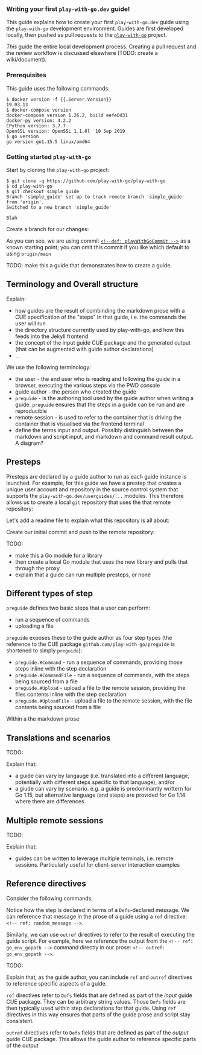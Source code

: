 ### Writing your first `play-with-go.dev` guide!

This guide explains how to create your first `play-with-go.dev` guide using the `play-with-go` development environment.
Guides are first developed locally, then pushed as pull requests to the
[`play-with-go`](https://github.com/play-with-go/play-with-go) project.

_This_ guide the entire local development process.  Creating a pull request and the review workflow is discussed
elsewhere (TODO: create a wiki/document).

### Prerequisites

This guide uses the following commands:

<pre><code>$ docker version -f &#123;&#123;.Server.Version&#125;&#125;
19.03.13
$ docker-compose version
docker-compose version 1.26.2, build eefe0d31
docker-py version: 4.2.2
CPython version: 3.7.7
OpenSSL version: OpenSSL 1.1.0l  10 Sep 2019
$ go version
go version go1.15.5 linux/amd64
</code></pre>

### Getting started `play-with-go`

Start by cloning the `play-with-go` project:

<pre><code>$ git clone -q https://github.com/play-with-go/play-with-go
$ cd play-with-go
$ git checkout simple_guide
Branch &#39;simple_guide&#39; set up to track remote branch &#39;simple_guide&#39; from &#39;origin&#39;.
Switched to a new branch &#39;simple_guide&#39;
</code></pre>

<pre><code>Blah
</code></pre>

Create a branch for our changes:

As you can see, we are using commit [`<!--def: playWithGoCommit -->`](https://github.com/play-with-go/play-with-go/tree/simple_guide)
as a known starting point; you can omit this commit if you like which default to using `origin/main`

TODO: make this a guide that demonstrates how to create a guide.

## Terminology and Overall structure

Explain:

* how guides are the result of combinding the markdown prose with a CUE specification of the "steps" in that guide, i.e.
  the commands the user will run
* the directory structure currently used by play-with-go, and how this feeds into the Jekyll frontend
* the concept of the input guide CUE package and the generated output (that can be augmented with guide author
  declarations)
* ...

We use the following terminology:

* the user - the end user who is reading and following the guide in a browser, executing the various steps via the PWD
  console
* guide author - the person who created the guide
* `preguide` - is the authoring tool used by the guide author when writing a guide. `preguide` ensures that the steps in
  a guide can be run and are reproducible
* remote session - is used to refer to the container that is driving the container that is visualised via the frontend
  terminal
* define the terms input and output. Possibly distinguish between the markdown and script input, and markdown and
  command result output. A diagram?

## Presteps

Presteps are declared by a guide author to run as each guide instance is launched. For example, for this guide we have a
prestep that creates a unique user account and repository in the source control system that supports the
`play-with-go.dev/userguides/...` modules. This therefore allows us to create a local `git` repository that uses the
that remote repository:

<!-- step: create_local_repo -->

Let's add a readme file to explain what this repository is all about:

<!-- step: add_readme -->

Create our initial commit and push to the remote repository:

<!-- step: create_initial_commit -->


TODO:

* make this a Go module for a library
* then create a local Go module that uses the new library and pulls that through the proxy
* explain that a guide can run multiple presteps, or none

## Different types of step

`preguide` defines two basic steps that a user can perform:

* run a sequence of commands
* uploading a file

`preguide` exposes these to the guide author as four step types (the reference to the CUE package
`github.com/play-with-go/preguide` is shortened to simply `preguide`):

* `preguide.#Command` - run a sequence of commands, providing those steps inline with the step declaration
* `preguide.#CommandFile` - run a sequence of commands, with the steps being sourced from a file
* `preguide.#Upload` - upload a file to the remote session, providing the files contents inline with the step declaration
* `preguide.#UploadFile` - upload a file to the remote session, with the file contents being sourced from a file

Within a the markdown prose

## Translations and scenarios

TODO:

Explain that:

* a guide can vary by langauge (i.e. translated into a different language, potentially with different steps specific to
  that language), and/or
* a giude can vary by scenario. e.g. a guide is predominantly writtern for Go 1.15, but alternative language (and steps)
  are provided for Go 1.14 where there are differences


## Multiple remote sessions

TODO:

Explain that:

* guides can be written to leverage multiple terminals, i.e. remote sessions. Particularly useful for client-server
  interaction examples

## Reference directives

Consider the following commands:

<!-- step: random_commands -->

Notice how the step is declared in terms of a `Defs`-declared message. We can reference that message in the prose of a
guide using a `ref` directive: `<!-- ref: random_message -->`.

Similarly, we can use `outref` directives to refer to the result of executing the guide script. For example, here we
reference the output from the `<!-- ref: go_env_gopath -->` command directly in our prose: `<!-- outref: go_env_gopath
-->`.

TODO:

Explain that, as the guide author, you can include `ref` and `outref` directives to reference specific aspects of a
guide.

`ref` directives refer to `Defs` fields that are defined as part of the _input_ guide CUE package. They can be
arbitrary string values. Those `Defs` fields are then typically used within step declarations for that guide. Using
`ref` directives in this way ensures that parts of the guide prose and script stay consistent.

`outref` directives refer to `Defs` fields that are defined as part of the _output_ guide CUE package. This allows
the guide author to reference specific parts of the output
